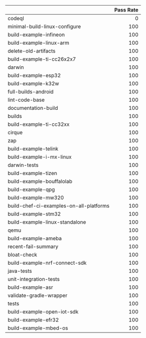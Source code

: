 |                                         |   Pass Rate |
|:----------------------------------------|------------:|
| codeql                                  |           0 |
| minimal-build-linux-configure           |         100 |
| build-example-infineon                  |         100 |
| build-example-linux-arm                 |         100 |
| delete-old-artifacts                    |         100 |
| build-example-ti-cc26x2x7               |         100 |
| darwin                                  |         100 |
| build-example-esp32                     |         100 |
| build-example-k32w                      |         100 |
| full-builds-android                     |         100 |
| lint-code-base                          |         100 |
| documentation-build                     |         100 |
| builds                                  |         100 |
| build-example-ti-cc32xx                 |         100 |
| cirque                                  |         100 |
| zap                                     |         100 |
| build-example-telink                    |         100 |
| build-example-i-mx-linux                |         100 |
| darwin-tests                            |         100 |
| build-example-tizen                     |         100 |
| build-example-bouffalolab               |         100 |
| build-example-qpg                       |         100 |
| build-example-mw320                     |         100 |
| build-chef-ci-examples-on-all-platforms |         100 |
| build-example-stm32                     |         100 |
| build-example-linux-standalone          |         100 |
| qemu                                    |         100 |
| build-example-ameba                     |         100 |
| recent-fail-summary                     |         100 |
| bloat-check                             |         100 |
| build-example-nrf-connect-sdk           |         100 |
| java-tests                              |         100 |
| unit-integration-tests                  |         100 |
| build-example-asr                       |         100 |
| validate-gradle-wrapper                 |         100 |
| tests                                   |         100 |
| build-example-open-iot-sdk              |         100 |
| build-example-efr32                     |         100 |
| build-example-mbed-os                   |         100 |